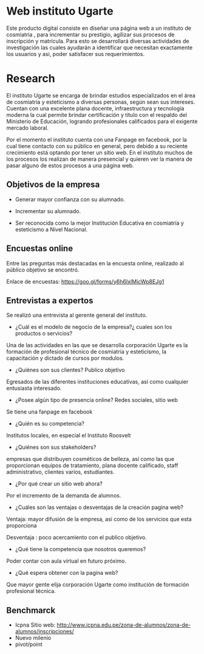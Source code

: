 # Web instituto Ugarte

Este producto digital   consiste en diseñar una página web a un instituto de cosmiatria , para incrementar su prestigio, agilizar
sus procesos de inscripción y matrícula. Para esto  se desarrollará diversas actividades de investigación las cuales  ayudarán a identificar  que necesitan  exactamente los usuarios y asi, poder satisfacer sus requerimientos. 

# Research


El instituto Ugarte se encarga de   brindar estudios especializados en el área de cosmiatría y esteticismo a diversas personas, según
sean sus intereses. Cuentan  con una  excelente plana docente, infraestructura y tecnología moderna la cual permite brindar certificación y título con el respaldo del Ministerio de Educación, logrando profesionales calificados para el exigente mercado laboral.

Por el momento el instituto cuenta con una Fanpage en facebook, por la cual tiene contacto con su público en general, pero debido a su reciente crecimiento está optando por tener un sitio web. En el  instituto  muchos de los procesos los realizan de manera presencial y quieren ver la manera de pasar alguno de estos procesos a una página web.



## Objetivos de la empresa

* Generar mayor confianza  con su alumnado.

* Incrementar  su alumnado.

* Ser reconocida como la mejor Institución Educativa en cosmiatría y esteticismo a Nivel Nacional.



## Encuestas online

Entre las preguntas más destacadas en la  encuesta online, realizado al público objetivo se encontró.



Enlace de encuestas: https://goo.gl/forms/y6h6IxIMicWp8EJg1

## Entrevistas a expertos

Se realizó una entrevista  al gerente general del instituto.

* ¿Cuál es el modelo de negocio de la empresa?¿ cuales son los productos o servicios?

Una de las actividades en las que se desarrolla corporación Ugarte es la formación de profesional técnico de cosmiatria y esteticismo, la capacitación y dictado de cursos por modulos.

* ¿Quiénes son sus clientes? Publico objetivo

Egresados de las diferentes instituciones educativas, así como cualquier entusiasta interesado.

* ¿Posee algún tipo de presencia online? Redes sociales, sitio web

Se tiene una fanpage en facebook

* ¿Quién es su competencia?

Institutos locales, en especial el Instituto Roosvelt

* ¿Quiénes son sus stakeholders?

empresas que distribuyen cosméticos de belleza, así como las que proporcionan equipos de tratamiento, plana docente calificado, staff administrativo, clientes varios, estudiantes.

* ¿Por qué crear un sitio web ahora?

Por el incremento de la demanda de alumnos.

* ¿Cuáles son las ventajas o desventajas de la creación pagina web?

Ventaja: mayor difusión de la empresa, asi como de los servicios que esta proporciona

Desventaja : poco acercamiento con el publico objetivo.

* ¿Qué tiene la competencia que nosotros queremos?

Poder contar con aula virtual en futuro próximo.

* ¿Qué espera obtener con la pagina web?

Que mayor gente elija corporación Ugarte como institución de formación profesional técnica.

## Benchmarck

* Icpna
  Sitio web: http://www.icpna.edu.pe/zona-de-alumnos/zona-de-alumnos/inscripciones/
* Nuevo milenio
* pivot/point


